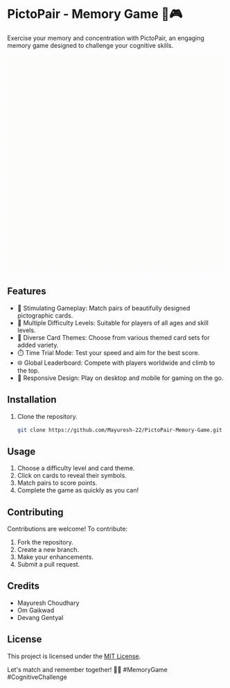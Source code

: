 # PictoPair - Memory Game 🧠🎮

Exercise your memory and concentration with PictoPair, an engaging memory game designed to challenge your cognitive skills.

![PictoPair Preview](/assets/images/logogif.gif)

## Features

- 🌟 Stimulating Gameplay: Match pairs of beautifully designed pictographic cards.
- 🎯 Multiple Difficulty Levels: Suitable for players of all ages and skill levels.
- 🎨 Diverse Card Themes: Choose from various themed card sets for added variety.
- ⏱️ Time Trial Mode: Test your speed and aim for the best score.
- 🌐 Global Leaderboard: Compete with players worldwide and climb to the top.
- 📱 Responsive Design: Play on desktop and mobile for gaming on the go.


## Installation

1. Clone the repository.
   ```sh
   git clone https://github.com/Mayuresh-22/PictoPair-Memory-Game.git
   ```

## Usage

1. Choose a difficulty level and card theme.
2. Click on cards to reveal their symbols.
3. Match pairs to score points.
4. Complete the game as quickly as you can!

## Contributing

Contributions are welcome! To contribute:

1. Fork the repository.
2. Create a new branch.
3. Make your enhancements.
4. Submit a pull request.

## Credits

- Mayuresh Choudhary
- Om Gaikwad
- Devang Gentyal

## License

This project is licensed under the [MIT License](LICENSE).

Let's match and remember together! 🧩🧠 #MemoryGame #CognitiveChallenge

